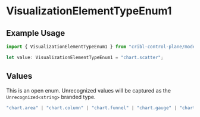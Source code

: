 # VisualizationElementTypeEnum1

## Example Usage

```typescript
import { VisualizationElementTypeEnum1 } from "cribl-control-plane/models";

let value: VisualizationElementTypeEnum1 = "chart.scatter";
```

## Values

This is an open enum. Unrecognized values will be captured as the `Unrecognized<string>` branded type.

```typescript
"chart.area" | "chart.column" | "chart.funnel" | "chart.gauge" | "chart.horizontalBar" | "chart.line" | "chart.map" | "chart.pie" | "chart.scatter" | "counter.single" | Unrecognized<string>
```